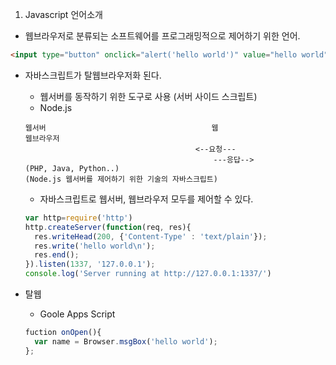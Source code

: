 1. Javascript 언어소개

- 웹브라우저로 분류되는 소프트웨어를 프로그래밍적으로 제어하기 위한 언어.

```html
<input type="button" onclick="alert('hello world')" value="hello world" />
```

- 자바스크립트가 탈웹브라우저화 된다. 

  - 웹서버를 동작하기 위한 도구로 사용 (서버 사이드 스크립트)
  - Node.js

  ```
  웹서버 					                  웹	                			웹브라우저
  	  				                  	<--요청---
        					                ---응답-->
  (PHP, Java, Python..)					   
  (Node.js 웹서버를 제어하기 위한 기술의 자바스크립트)
  ```

  - 자바스크립트로 웹서버, 웹브라우저 모두를 제어할 수 있다.

  ```javascript
  var http=require('http')
  http.createServer(function(req, res){
  	res.writeHead(200, {'Content-Type' : 'text/plain'});
  	res.write('hello world\n');
  	res.end();
  }).listen(1337, '127.0.0.1');
  console.log('Server running at http://127.0.0.1:1337/')
  ```

- 탈웹

  - Goole Apps Script 

  ```javascript
  fuction onOpen(){
  	var name = Browser.msgBox('hello world');
  };
  ```



